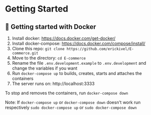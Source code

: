 # Getting Started

## :rocket: Getting started with Docker
1. Install docker: https://docs.docker.com/get-docker/
2. Install docker-compose: https://docs.docker.com/compose/install/
3. Clone this repo: `git clone https://github.com/erickivel/E-commerce.git`
4. Move to the directory: `cd E-commerce`
5. Rename the file `.env.development.example` to `.env.development` and change the variables if you want
6. Run `docker-compose up` to builds, creates, starts and attaches the containers
7. The server runs on: http://localhost:3333

To stop and removes the containers, run `docker-compose down` 

Note: If `docker-compose up` or `docker-compose down` doesn't work run respectively `sudo docker-compose up` or `sudo docker-compose down`